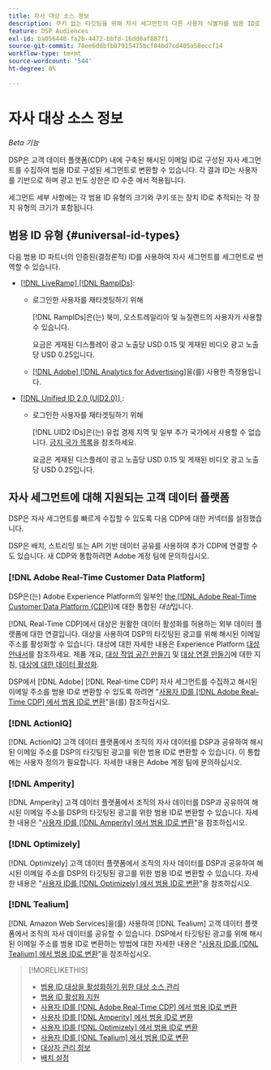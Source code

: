 ```yaml
---
title: 자사 대상 소스 정보
description: 쿠키 없는 타깃팅을 위해 자사 세그먼트의 다른 사용자 식별자를 범용 ID로 변환하는 방법에 대해 알아봅니다.
feature: DSP Audiences
exl-id: ba056440-fa2b-4472-bbfd-16dd0af887f1
source-git-commit: 78ee6ddbfb87915475bcf84bd7cd405a58eccf14
workflow-type: tm+mt
source-wordcount: '544'
ht-degree: 0%

---
```


# 자사 대상 소스 정보

*Beta 기능*

DSP은 고객 데이터 플랫폼(CDP) 내에 구축된 해시된 이메일 ID로 구성된 자사 세그먼트를 수집하여 범용 ID로 구성된 세그먼트로 변환할 수 있습니다. 각 결과 ID는 사용자를 기반으로 하며 광고 빈도 상한은 ID 수준 <!-- Move that info. to somewhere else? -->에서 적용됩니다.

세그먼트 세부 사항에는 각 범용 ID 유형의 크기와 쿠키 또는 장치 ID로 추적되는 각 장치 유형의 크기가 포함됩니다.

## 범용 ID 유형 {#universal-id-types}

<!--  Replace below with this once ID5 sources are possible 

Using your first-party data, you can create segments with IDs from the following universal ID partners.

* Authenticated (deterministic) IDs using hashed email addresses:

-->

다음 범용 ID 파트너의 인증된(결정론적) ID를 사용하여 자사 세그먼트를 세그먼트로 번역할 수 있습니다.

* [[!DNL LiveRamp] [!DNL RampIDs]](https://liveramp.com/identity-resolution):

   * 로그인한 사용자를 재타겟팅하기 위해

     [!DNL RampIDs]은(는) 북미, 오스트레일리아 및 뉴질랜드의 사용자가 사용할 수 있습니다.

     요금은 게재된 디스플레이 광고 노출당 USD 0.15 및 게재된 비디오 광고 노출당 USD 0.25입니다.

   * [[!DNL Adobe] [!DNL Analytics for Advertising]](/help/integrations/analytics/overview.md)을(를) 사용한 측정용입니다.

* [[!DNL Unified ID 2.0 (UID2.0)] ](https://unifiedid.com):

   * 로그인한 사용자를 재타겟팅하기 위해

     [!DNL UID2 IDs]은(는) 유럽 경제 지역 및 일부 추가 국가에서 사용할 수 없습니다. [금지 국가 목록](/help/policies/universal-id-policy.md#prohibited-countries-uid2)을 참조하세요.

     요금은 게재된 디스플레이 광고 노출당 USD 0.15 및 게재된 비디오 광고 노출당 USD 0.25입니다.

<!-- Not yet

* Probabilistic (unauthenticated) IDs using hashed email addresses:

  * [[!DNL ID5] IDs](https://id5.io): For retargeting unauthenticated site traffic, prospecting using third-party data, and measurement for both using [[!DNL Adobe] [!DNL Analytics for Advertising]](/help/integrations/analytics/overview.md). ID5 IDs are available for no fee.

    ID5 creates an ID by stitching together user signals (hashed email address) with various browser signals (such as IP address and timestamp).

    [!DNL Analytics] measurement requires all [prerequisites for implementing [!DNL Analytics for Advertising]](/help/integrations/analytics/prerequisites.md) and the [AMO ID and EF ID in your tracking URLs](/help/integrations/analytics/ids.md). You also must sign an agreement with [!DNL ID5] and set a parameter within your existing JavaScript tracking tags. <!-- Contact your Adobe Account Team for instructions. -->

<!--
    >[!NOTE]
    >
    >Third-party segments from [!DNL Eyeota] may automatically include ID5 IDs, in addition to users tracked by cookies or device IDs. The segment details include the size for each type. The usual usage fee for each segment, which is stated next to the segment name, applies; no additional fees are charged for the ID5 IDs.
-->

## 자사 세그먼트에 대해 지원되는 고객 데이터 플랫폼

DSP은 자사 세그먼트를 빠르게 수집할 수 있도록 다음 CDP에 대한 커넥터를 설정했습니다.

DSP은 배치, 스트리밍 또는 API 기반 데이터 공유를 사용하여 추가 CDP에 연결할 수도 있습니다. 새 CDP와 통합하려면 Adobe 계정 팀에 문의하십시오.

### [!DNL Adobe Real-Time Customer Data Platform]

DSP은(는) Adobe Experience Platform의 일부인 [the [!DNL Adobe Real-Time Customer Data Platform (CDP)]](https://experienceleague.adobe.com/docs/experience-platform/rtcdp/overview.html)에 대한 통합된 *대상*&#x200B;입니다.

[!DNL Real-Time CDP]에서 대상은 원활한 데이터 활성화를 허용하는 외부 데이터 플랫폼에 대한 연결입니다. 대상을 사용하여 DSP의 타깃팅된 광고를 위해 해시된 이메일 주소를 활성화할 수 있습니다. 대상에 대한 자세한 내용은 Experience Platform [대상 안내서](https://experienceleague.adobe.com/docs/experience-platform/destinations/home.html)를 참조하세요. 제품 개요, [대상 작업 공간 만들기](https://experienceleague.adobe.com/docs/experience-platform/destinations/ui/destinations-workspace.html) 및 [대상 연결 만들기](https://experienceleague.adobe.com/docs/experience-platform/destinations/ui/connect-destination.html)에 대한 지침, [대상에 대한 데이터 활성화](https://experienceleague.adobe.com/docs/experience-platform/destinations/ui/activate/activate-segment-streaming-destinations.html).

DSP에서 [!DNL Adobe] [!DNL Real-time CDP] 자사 세그먼트를 수집하고 해시된 이메일 주소를 범용 ID로 변환할 수 있도록 하려면 &quot;[사용자 ID를  [!DNL Adobe Real-Time CDP] 에서 범용 ID로 변환](/help/dsp/audiences/sources/source-adobe-rtcdp.md)&quot;을(를) 참조하십시오.

### [!DNL ActionIQ]

[!DNL ActionIQ] 고객 데이터 플랫폼에서 조직의 자사 데이터를 DSP과 공유하여 해시된 이메일 주소를 DSP의 타깃팅된 광고를 위한 범용 ID로 변환할 수 있습니다. 이 통합에는 사용자 정의가 필요합니다. 자세한 내용은 Adobe 계정 팀에 문의하십시오.

### [!DNL Amperity]

[!DNL Amperity] 고객 데이터 플랫폼에서 조직의 자사 데이터를 DSP과 공유하여 해시된 이메일 주소를 DSP의 타깃팅된 광고를 위한 범용 ID로 변환할 수 있습니다. 자세한 내용은 &quot;[사용자 ID를  [!DNL Amperity] 에서 범용 ID로 변환](/help/dsp/audiences/sources/source-amperity.md)&quot;을 참조하십시오.

### [!DNL Optimizely]

[!DNL Optimizely] 고객 데이터 플랫폼에서 조직의 자사 데이터를 DSP과 공유하여 해시된 이메일 주소를 DSP의 타깃팅된 광고를 위한 범용 ID로 변환할 수 있습니다. 자세한 내용은 &quot;[사용자 ID를  [!DNL Optimizely] 에서 범용 ID로 변환](/help/dsp/audiences/sources/source-optimizely.md)&quot;을 참조하십시오.

### [!DNL Tealium]

[!DNL Amazon Web Services]을(를) 사용하여 [!DNL Tealium] 고객 데이터 플랫폼에서 조직의 자사 데이터를 공유할 수 있습니다. DSP에서 타깃팅된 광고를 위해 해시된 이메일 주소를 범용 ID로 변환하는 방법에 대한 자세한 내용은 &quot;[사용자 ID를  [!DNL Tealium] 에서 범용 ID로 변환](/help/dsp/audiences/sources/source-tealium.md)&quot;을 참조하십시오.

>[!MORELIKETHIS]
>
>* [범용 ID 대상을 활성화하기 위한 대상 소스 관리](source-manage.md)
>* [범용 ID 활성화 지원](/help/dsp/audiences/universal-ids.md)
>* [사용자 ID를  [!DNL Adobe Real-Time CDP] 에서 범용 ID로 변환](/help/dsp/audiences/sources/source-adobe-rtcdp.md)
>* [사용자 ID를  [!DNL Amperity] 에서 범용 ID로 변환](/help/dsp/audiences/sources/source-amperity.md)
>* [사용자 ID를  [!DNL Optimizely] 에서 범용 ID로 변환](/help/dsp/audiences/sources/source-optimizely.md)
>* [사용자 ID를  [!DNL Tealium] 에서 범용 ID로 변환](/help/dsp/audiences/sources/source-tealium.md)
>* [대상자 관리 정보](/help/dsp/audiences/audience-about.md)
>* [배치 설정](/help/dsp/campaign-management/placements/placement-settings.md)
